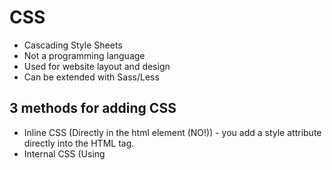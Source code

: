 # CSS

- Cascading Style Sheets
- Not a programming language
- Used for website layout and design
- Can be extended with Sass/Less

## 3 methods for adding CSS

- Inline CSS (Directly in the html element (NO!)) - you add a style attribute directly into the HTML tag.
- Internal CSS (Using <style> tags within a single document)
- External CSS (Linking an external .css file)

You can use `id` and `class` to grab a particular HTML5 tag or element.

`a { background-color: yellow; }`

```

a   - (selector)
'{' - declaration start
'}' - declaration end
'background-color' - property
':' - property/value seperator
'yellow' - value
';' - declaration end

```

## Box Model

content - padding (top, bottom, right and left) - border(top, bottom, right, left) - margin (top, bottom, right, left)

```
p{
    margin-top: 5px;
    margin-right: 10px;
    margin-bottom: 5px;
    margin-left: 10px
}

p{
    margin: 5px 10px 5px 10px;
}

p{
    margin: 5px 10px
}
```

## Positioning in CSS
```
- static -> renders the document in the order of the document flow.
- relative -> the element is positioned in its relative normal position.
- absolute 
- fixed
- initial
- inherit -> inherit the properties of parent.
```

# Order of learning
- [CSS Cheat Sheet](./css-cheatsheet/)
- [My Website](./mywebsite/)
- [HTML5 Responsive Website MSP](./html5_responsive_website_msp/)
- [HTML5 Responsive Website ACME](./html5_responsive_website_acme/)
- [CSS FlexBox](./flexbox/)
